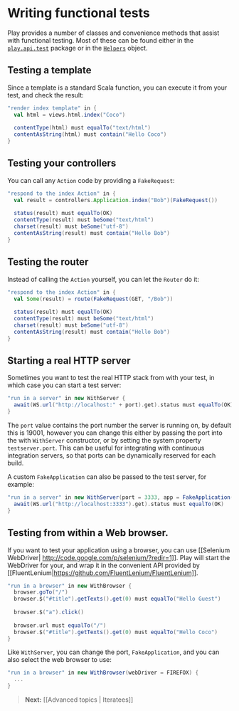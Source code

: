 # Writing functional tests

Play provides a number of classes and convenience methods that assist with functional testing.  Most of these can be found either in the [`play.api.test`](api/scala/index.html#play.api.test.package) package or in the [`Helpers`](api/scala/index.html#play.api.test.Helpers$) object.

## Testing a template

Since a template is a standard Scala function, you can execute it from your test, and check the result:

```scala
"render index template" in {
  val html = views.html.index("Coco")
  
  contentType(html) must equalTo("text/html")
  contentAsString(html) must contain("Hello Coco")
}
```

## Testing your controllers

You can call any `Action` code by providing a `FakeRequest`:

```scala
"respond to the index Action" in {
  val result = controllers.Application.index("Bob")(FakeRequest())
  
  status(result) must equalTo(OK)
  contentType(result) must beSome("text/html")
  charset(result) must beSome("utf-8")
  contentAsString(result) must contain("Hello Bob")
}
```

## Testing the router

Instead of calling the `Action` yourself, you can let the `Router` do it:

```scala
"respond to the index Action" in {
  val Some(result) = route(FakeRequest(GET, "/Bob"))
  
  status(result) must equalTo(OK)
  contentType(result) must beSome("text/html")
  charset(result) must beSome("utf-8")
  contentAsString(result) must contain("Hello Bob")
}
```

## Starting a real HTTP server

Sometimes you want to test the real HTTP stack from with your test, in which case you can start a test server:

```scala
"run in a server" in new WithServer {
  await(WS.url("http://localhost:" + port).get).status must equalTo(OK)
}
```

The `port` value contains the port number the server is running on, by default this is 19001, however you can change
this either by passing the port into the with `WithServer` constructor, or by setting the system property
`testserver.port`.  This can be useful for integrating with continuous integration servers, so that ports can be
dynamically reserved for each build.

A custom `FakeApplication` can also be passed to the test server, for example:

```scala
"run in a server" in new WithServer(port = 3333, app = FakeApplication(additionalConfiguration = inMemoryDatabase())) {
  await(WS.url("http://localhost:3333").get).status must equalTo(OK)
}
```

## Testing from within a Web browser.

If you want to test your application using a browser, you can use [[Selenium WebDriver| http://code.google.com/p/selenium/?redir=1]]. Play will start the WebDriver for your, and wrap it in the convenient API provided by [[FluentLenium|https://github.com/FluentLenium/FluentLenium]].

```scala
"run in a browser" in new WithBrowser {
  browser.goTo("/")
  browser.$("#title").getTexts().get(0) must equalTo("Hello Guest")
    
  browser.$("a").click()
    
  browser.url must equalTo("/")
  browser.$("#title").getTexts().get(0) must equalTo("Hello Coco")
}
```

Like `WithServer`, you can change the port, `FakeApplication`, and you can also select the web browser to use:

```scala
"run in a browser" in new WithBrowser(webDriver = FIREFOX) {
  ...
}
```

> **Next:** [[Advanced topics | Iteratees]]
